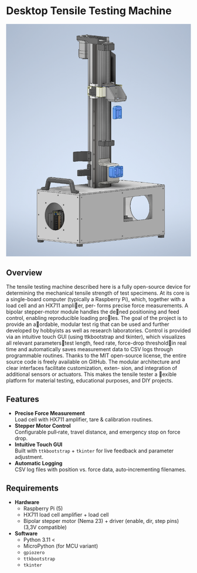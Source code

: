 # Desktop Tensile Testing Machine

![Construction Diagram](Pictures/Konstruktion.png)

## Overview

The tensile testing machine described here is a fully open-source device for determining
the mechanical tensile strength of test specimens. At its core is a single-board computer
(typically a Raspberry Pi), which, together with a load cell and an HX711 amplier, per-
forms precise force measurements. A bipolar stepper-motor module handles the dened
positioning and feed control, enabling reproducible loading proles.
The goal of the project is to provide an aordable, modular test rig that can be used and
further developed by hobbyists as well as research laboratories. Control is provided via
an intuitive touch GUI (using ttkbootstrap and tkinter), which visualizes all relevant
parameterstest length, feed rate, force-drop thresholdin real time and automatically
saves measurement data to CSV logs through programmable routines.
Thanks to the MIT open-source license, the entire source code is freely available on
GitHub. The modular architecture and clear interfaces facilitate customization, exten-
sion, and integration of additional sensors or actuators. This makes the tensile tester a
exible platform for material testing, educational purposes, and DIY projects.

## Features

- **Precise Force Measurement**  
  Load cell with HX711 amplifier, tare & calibration routines.
- **Stepper Motor Control**  
  Configurable pull‑rate, travel distance, and emergency stop on force drop.
- **Intuitive Touch GUI**  
  Built with `ttkbootstrap` + `tkinter` for live feedback and parameter adjustment.
- **Automatic Logging**  
  CSV log files with position vs. force data, auto‑incrementing filenames.


## Requirements

- **Hardware**  
  - Raspberry Pi (5)  
  - HX711 load cell amplifier + load cell  
  - Bipolar stepper motor (Nema 23) + driver (enable, dir, step pins) (3,3V compatible) 
- **Software**  
  - Python 3.11 < 
  - MicroPython (for MCU variant)  
  - `gpiozero`  
  - `ttkbootstrap`  
  - `tkinter`
